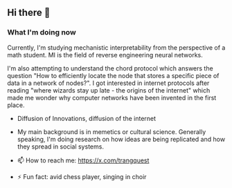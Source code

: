 ## Hi there 👋

### What I'm doing now

Currently, I'm studying mechanistic interpretability from the perspective of a math student. MI is the field of reverse engineering neural networks.

I'm also attempting to understand the chord protocol which answers the question "How to efficiently locate the node that stores a specific piece of data in a network of nodes?". I got interested in internet protocols after reading "where wizards stay up late - the origins of the internet" which made me wonder why computer networks have been invented in the first place.
- Diffusion of Innovations, diffusion of the internet
- My main background is in memetics or cultural science. Generally speaking, I'm doing research on how ideas are being replicated and how they spread in social systems.

- 📫 How to reach me: https://x.com/trangquest
- ⚡ Fun fact: avid chess player, singing in choir


